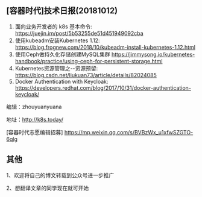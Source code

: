 ## [容器时代]技术日报(20181012)

1. 面向业务开发者的 k8s 基本命令: https://juejin.im/post/5b53255de51d451949092cba
2. 使用kubeadm安装Kubernetes 1.12: https://blog.frognew.com/2018/10/kubeadm-install-kubernetes-1.12.html
3. 使用Ceph做持久化存储创建MySQL集群 https://jimmysong.io/kubernetes-handbook/practice/using-ceph-for-persistent-storage.html
4. Kubernetes资源管理之--资源预留: https://blog.csdn.net/liukuan73/article/details/82024085
5. Docker Authentication with Keycloak: https://developers.redhat.com/blog/2017/10/31/docker-authentication-keycloak/

编辑：zhouyuanyuana

地址：http://k8s.today/

[容器时代志愿编辑招募] https://mp.weixin.qq.com/s/BVBzWx_u1xfwSZGTO-6qlg

## 其他
1、欢迎将自己的博文转载到公众号进一步推广

2、想翻译文章的同学现在就可开始
